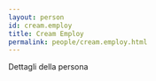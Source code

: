 ```yaml
---
layout: person
id: cream.employ
title: Cream Employ
permalink: people/cream.employ.html
---
```


Dettagli della persona